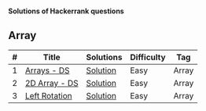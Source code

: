 <h4>Solutions of Hackerrank questions</h4>
<h2>Array</h2>
<table>
<thead>
<tr>
<th>#</th>
<th>Title</th>
<th>Solutions</th>
<th>Difficulty</th>
<th>Tag</th>
</tr>
</thead>
<tbody>

<tr>
<tr>
<td>1</td>
<td><a href="https://www.hackerrank.com/challenges/arrays-ds/problem" rel="nofollow">Arrays - DS</a></td>
<td><a href="https://github.com/nnatevan/Hackerrank/blob/master/Data%20Structure/Array-DS/src/com/company/Main.java">Solution</a></td>
<td>Easy</td>
<td>Array</td>
</tr>
</tr>

<tr>
<tr>
<td>2</td>
<td><a href="https://www.hackerrank.com/challenges/2d-array/problem" rel="nofollow">2D Array - DS</a></td>
<td><a href="https://github.com/nnatevan/Hackerrank/blob/master/Data%20Structure/2D%20Array-DS/src/com/company/Main.java">Solution</a></td>
<td>Easy</td>
<td>Array</td>
</tr>
</tr>

<tr>
<tr>
<td>3</td>
<td><a href="https://www.hackerrank.com/challenges/array-left-rotation/problem" rel="nofollow">Left Rotation</a></td>
<td><a href="https://github.com/nnatevan/Hackerrank/blob/master/Data%20Structure/Left%20Rotation/src/com/company/Main.java">Solution</a></td>
<td>Easy</td>
<td>Array</td>
</tr>
</tr>
